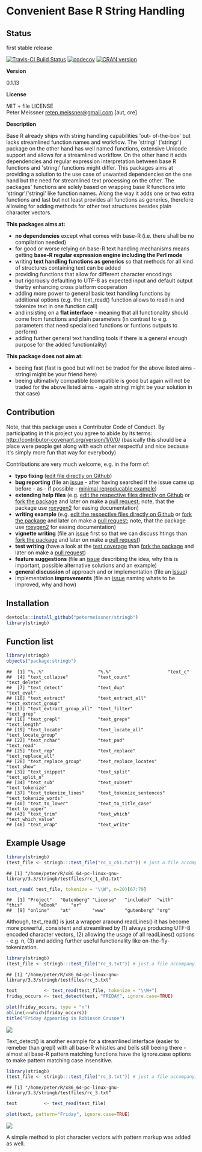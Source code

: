 
Convenient Base R String Handling
=================================

Status
------

first stable release

[![Travis-CI Build Status](https://travis-ci.org/petermeissner/stringb.svg?branch=master)](https://travis-ci.org/petermeissner/stringb) [![codecov](https://codecov.io/gh/petermeissner/stringb/branch/master/graph/badge.svg)](https://codecov.io/gh/petermeissner/stringb/tree/master/R) [![CRAN version](http://www.r-pkg.org/badges/version/stringb)](https://cran.r-project.org/package=stringb)

**Version**

0.1.13

**License**

MIT + file LICENSE <br>Peter Meissner <retep.meissner@gmail.com> \[aut, cre\]

**Description**

Base R already ships with string handling capabilities 'out- of-the-box' but lacks streamlined function names and workflow. The 'stringi' ('stringr') package on the other hand has well named functions, extensive Unicode support and allows for a streamlined workflow. On the other hand it adds dependencies and regular expression interpretation between base R functions and 'stringi' functions might differ. This packages aims at providing a solution to the use case of unwanted dependencies on the one hand but the need for streamlined text processing on the other. The packages' functions are solely based on wrapping base R functions into 'stringr'/'stringi' like function names. Along the way it adds one or two extra functions and last but not least provides all functions as generics, therefore allowing for adding methods for other text structures besides plain character vectors.

**This packages aims at:**

-   **no dependencies** except what comes with base-R (i.e. there shall be no compilation needed)
-   for good or worse relying on base-R text handling mechanisms means getting **base-R regular expression engine including the Perl mode**
-   writing **text handling functions as generics** so that methods for all kind of structures containing text can be added
-   providing functions that allow for different character encodings
-   but rigorously defaulting to UTF-8 as expected input and default output therby enhancing cross platform cooperation
-   adding more power to general basic text handling functions by additional options (e.g. the text\_read() function allows to read in and tokenize text in one function call)
-   and insisting on a **flat interface** - meaning that all functionality should come from functions and plain parameters (in contrast to e.g. parameters that need specialised functions or funtions outputs to perform)
-   adding further general text handling tools if there is a general enough purpose for the added function(ality)

**This package does not aim at:**

-   beeing fast (fast is good but will not be traded for the above listed aims - stringi might be your friend here)
-   beeing ultimativly compatible (compatible is good but again will not be traded for the above listed aims - again stringi might be your solution in that case)

Contribution
------------

Note, that this package uses a Contributor Code of Conduct. By participating in this project you agree to abide by its terms: <http://contributor-covenant.org/version/1/0/0/> (basically this should be a place were people get along with each other respectful and nice because it's simply more fun that way for everybody)

Contributions are very much welcome, e.g. in the form of:

-   **typo fixing** ([edit file directly on Github](https://help.github.com/articles/editing-files-in-another-user-s-repository/))
-   **bug reporting** (file an [issue](https://guides.github.com/features/issues/) - after having searched if the issue came up before - as - if possible - [minimal reproducable example](http://stackoverflow.com/help/mcve))
-   **extending help files** (e.g. [edit the respective files directly on Github](https://help.github.com/articles/editing-files-in-another-user-s-repository/) or [fork the package](https://help.github.com/articles/fork-a-repo/) and later on make a [pull request](https://help.github.com/articles/using-pull-requests/); note, that the package use [roxygen2](http://r-pkgs.had.co.nz/man.html) for easing documentation)
-   **writing example** (e.g. [edit the respective files directly on Github](https://help.github.com/articles/editing-files-in-another-user-s-repository/) or [fork the package](https://help.github.com/articles/fork-a-repo/) and later on make a [pull request](https://help.github.com/articles/using-pull-requests/); note, that the package use [roxygen2](http://r-pkgs.had.co.nz/man.html) for easing documentation)
-   **vignette writing** (file an [issue](https://guides.github.com/features/issues/) first so that we can discuss htings than [fork the package](https://help.github.com/articles/fork-a-repo/) and later on make a [pull request](https://help.github.com/articles/using-pull-requests/))
-   **test writing** (have a look at the [test coverage](https://codecov.io/gh/petermeissner/stringb/tree/master/R) than [fork the package](https://help.github.com/articles/fork-a-repo/) and later on make a [pull request](https://help.github.com/articles/using-pull-requests/))
-   **feature suggestions** (file an [issue](https://guides.github.com/features/issues/) describing the idea, why this is important, possible alternative solutions and an example)
-   **general discussion** of approach and or implementation (file an [issue](https://guides.github.com/features/issues/))
-   implementation **improvements** (file an [issue](https://guides.github.com/features/issues/) naming whats to be improved, why and how)

Installation
------------

``` r
devtools::install_github("petermeissner/stringb")
library(stringb)
```

Function list
-------------

``` r
library(stringb)
objects("package:stringb")
```

    ##  [1] "%..%"                    "%.%"                     "text_c"                 
    ##  [4] "text_collapse"           "text_count"              "text_delete"            
    ##  [7] "text_detect"             "text_dup"                "text_eval"              
    ## [10] "text_extract"            "text_extract_all"        "text_extract_group"     
    ## [13] "text_extract_group_all"  "text_filter"             "text_grep"              
    ## [16] "text_grepl"              "text_grepv"              "text_length"            
    ## [19] "text_locate"             "text_locate_all"         "text_locate_group"      
    ## [22] "text_nchar"              "text_pad"                "text_read"              
    ## [25] "text_rep"                "text_replace"            "text_replace_all"       
    ## [28] "text_replace_group"      "text_replace_locates"    "text_show"              
    ## [31] "text_snippet"            "text_split"              "text_split_n"           
    ## [34] "text_sub"                "text_subset"             "text_tokenize"          
    ## [37] "text_tokenize_lines"     "text_tokenize_sentences" "text_tokenize_words"    
    ## [40] "text_to_lower"           "text_to_title_case"      "text_to_upper"          
    ## [43] "text_trim"               "text_which"              "text_which_value"       
    ## [46] "text_wrap"               "text_write"

Example Usage
-------------

``` r
library(stringb)
(test_file <- stringb:::test_file("rc_1_ch1.txt")) # just a file accompanying the package to test things
```

    ## [1] "/home/peter/R/x86_64-pc-linux-gnu-library/3.3/stringb/testfiles/rc_1_ch1.txt"

``` r
text_read( test_file, tokenize = "\\W", n=20)[67:79]
```

    ##  [1] "Project"   "Gutenberg" "License"   "included"  "with"      "this"      "eBook"     "or"       
    ##  [9] "online"    "at"        "www"       "gutenberg" "org"

Although, text\_read() is just a wrapper araound readLines() it has become more powerful, consistent and streamlined by (1) always producing UTF-8 encoded character vectors, (2) allowing the usage of all readLines() options - e.g. n, (3) and adding further useful functionality like on-the-fly-tokenization.

``` r
library(stringb)
(test_file <- stringb:::test_file("rc_3.txt")) # just a file accompanying the package to test things
```

    ## [1] "/home/peter/R/x86_64-pc-linux-gnu-library/3.3/stringb/testfiles/rc_3.txt"

``` r
text          <- text_read(test_file, tokenize = "\\W+")
friday_occurs <- text_detect(text, "FRIDAY", ignore.case=TRUE)

plot(friday_occurs, type = "n")
abline(v=which(friday_occurs))
title("Friday Appearing in Robinson Crusoe")
```

![](README_files/figure-markdown_github/unnamed-chunk-9-1.png)

Text\_detect() is another example for a streamlined interface (easier to remeber than grepl) with all base-R whistles and bells still beeing there - almost all base-R pattern matching functions have the ignore.case options to make pattern matching case insensitive.

``` r
library(stringb)
(test_file <- stringb:::test_file("rc_3.txt")) # just a file accompanying the package to test things
```

    ## [1] "/home/peter/R/x86_64-pc-linux-gnu-library/3.3/stringb/testfiles/rc_3.txt"

``` r
text          <- text_read(test_file)

plot(text, pattern="Friday", ignore.case=TRUE)
```

![](README_files/figure-markdown_github/unnamed-chunk-10-1.png)

A simple method to plot character vectors with pattern markup was added as well.
